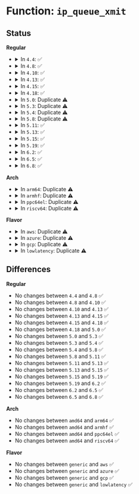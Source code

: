 # Function: <code>ip_queue_xmit</code>

## Status
<b>Regular</b>
<ul>
<li>
<details>
<summary>In <code>4.4</code>: ✅</summary>

```c
int ip_queue_xmit(struct sock *sk, struct sk_buff *skb, struct flowi *fl);
```

**Collision:** Unique Global

**Inline:** No

**Transformation:** False

**Instances:**

```
In net/ipv4/ip_output.c (ffffffff8175e400)
Location: net/ipv4/ip_output.c:380
Inline: False
```
**Symbols:**

```
ffffffff8175e400-ffffffff8175e77d: ip_queue_xmit (STB_GLOBAL)
```
</details>
</li>
<li>
<details>
<summary>In <code>4.8</code>: ✅</summary>

```c
int ip_queue_xmit(struct sock *sk, struct sk_buff *skb, struct flowi *fl);
```

**Collision:** Unique Global

**Inline:** No

**Transformation:** False

**Instances:**

```
In net/ipv4/ip_output.c (ffffffff817ca650)
Location: net/ipv4/ip_output.c:378
Inline: False
```
**Symbols:**

```
ffffffff817ca650-ffffffff817ca9eb: ip_queue_xmit (STB_GLOBAL)
```
</details>
</li>
<li>
<details>
<summary>In <code>4.10</code>: ✅</summary>

```c
int ip_queue_xmit(struct sock *sk, struct sk_buff *skb, struct flowi *fl);
```

**Collision:** Unique Global

**Inline:** No

**Transformation:** False

**Instances:**

```
In net/ipv4/ip_output.c (ffffffff817fa2d0)
Location: net/ipv4/ip_output.c:422
Inline: False
```
**Symbols:**

```
ffffffff817fa2d0-ffffffff817fa69f: ip_queue_xmit (STB_GLOBAL)
```
</details>
</li>
<li>
<details>
<summary>In <code>4.13</code>: ✅</summary>

```c
int ip_queue_xmit(struct sock *sk, struct sk_buff *skb, struct flowi *fl);
```

**Collision:** Unique Global

**Inline:** No

**Transformation:** False

**Instances:**

```
In net/ipv4/ip_output.c (ffffffff8181a6d0)
Location: net/ipv4/ip_output.c:426
Inline: False
```
**Symbols:**

```
ffffffff8181a6d0-ffffffff8181aaab: ip_queue_xmit (STB_GLOBAL)
```
</details>
</li>
<li>
<details>
<summary>In <code>4.15</code>: ✅</summary>

```c
int ip_queue_xmit(struct sock *sk, struct sk_buff *skb, struct flowi *fl);
```

**Collision:** Unique Global

**Inline:** No

**Transformation:** False

**Instances:**

```
In net/ipv4/ip_output.c (ffffffff818996b0)
Location: net/ipv4/ip_output.c:426
Inline: False
```
**Symbols:**

```
ffffffff818996b0-ffffffff81899a8b: ip_queue_xmit (STB_GLOBAL)
```
</details>
</li>
<li>
<details>
<summary>In <code>4.18</code>: ✅</summary>

```c
int ip_queue_xmit(struct sock *sk, struct sk_buff *skb, struct flowi *fl);
```

**Collision:** Unique Global

**Inline:** No

**Transformation:** False

**Instances:**

```
In net/ipv4/ip_output.c (ffffffff818edb10)
Location: net/ipv4/ip_output.c:426
Inline: False
```
**Symbols:**

```
ffffffff818edb10-ffffffff818edf18: ip_queue_xmit (STB_GLOBAL)
```
</details>
</li>
<li>
<details>
<summary>In <code>5.0</code>: Duplicate ⚠️</summary>

```c
int ip_queue_xmit(struct sock *sk, struct sk_buff *skb, struct flowi *fl);
```

**Collision:** Static Duplication

**Inline:** No

**Transformation:** False

**Instances:**

```
In net/ipv4/tcp_ipv4.c (ffffffff8193c2d0)
Location: include/net/ip.h:195
Inline: False
```
```
In net/ipv6/tcp_ipv6.c (ffffffff819c87a0)
Location: include/net/ip.h:195
Inline: False
```
**Symbols:**

```
ffffffff8193c2d0-ffffffff8193c2e2: ip_queue_xmit (STB_LOCAL)
ffffffff819c87a0-ffffffff819c87b2: ip_queue_xmit (STB_LOCAL)
```
</details>
</li>
<li>
<details>
<summary>In <code>5.3</code>: Duplicate ⚠️</summary>

```c
int ip_queue_xmit(struct sock *sk, struct sk_buff *skb, struct flowi *fl);
```

**Collision:** Static Duplication

**Inline:** No

**Transformation:** False

**Instances:**

```
In net/ipv4/tcp_ipv4.c (ffffffff819a0710)
Location: include/net/ip.h:233
Inline: False
```
```
In net/ipv6/tcp_ipv6.c (ffffffff81a37140)
Location: include/net/ip.h:233
Inline: False
```
**Symbols:**

```
ffffffff819a0710-ffffffff819a0722: ip_queue_xmit (STB_LOCAL)
ffffffff81a37140-ffffffff81a37152: ip_queue_xmit (STB_LOCAL)
```
</details>
</li>
<li>
<details>
<summary>In <code>5.4</code>: Duplicate ⚠️</summary>

```c
int ip_queue_xmit(struct sock *sk, struct sk_buff *skb, struct flowi *fl);
```

**Collision:** Static Duplication

**Inline:** No

**Transformation:** False

**Instances:**

```
In net/ipv4/tcp_ipv4.c (ffffffff819d72d0)
Location: include/net/ip.h:234
Inline: False
```
```
In net/ipv6/tcp_ipv6.c (ffffffff81a6dcd0)
Location: include/net/ip.h:234
Inline: False
```
**Symbols:**

```
ffffffff819d72d0-ffffffff819d72e2: ip_queue_xmit (STB_LOCAL)
ffffffff81a6dcd0-ffffffff81a6dce2: ip_queue_xmit (STB_LOCAL)
```
</details>
</li>
<li>
<details>
<summary>In <code>5.8</code>: Duplicate ⚠️</summary>

```c
int ip_queue_xmit(struct sock *sk, struct sk_buff *skb, struct flowi *fl);
```

**Collision:** Static Duplication

**Inline:** No

**Transformation:** False

**Instances:**

```
In net/ipv4/tcp_ipv4.c (ffffffff81ac4260)
Location: include/net/ip.h:234
Inline: False
```
```
In net/ipv6/tcp_ipv6.c (ffffffff81b66960)
Location: include/net/ip.h:234
Inline: False
```
**Symbols:**

```
ffffffff81ac4260-ffffffff81ac4272: ip_queue_xmit (STB_LOCAL)
ffffffff81b66960-ffffffff81b66972: ip_queue_xmit (STB_LOCAL)
```
</details>
</li>
<li>
<details>
<summary>In <code>5.11</code>: ✅</summary>

```c
int ip_queue_xmit(struct sock *sk, struct sk_buff *skb, struct flowi *fl);
```

**Collision:** Unique Global

**Inline:** No

**Transformation:** False

**Instances:**

```
In net/ipv4/ip_output.c (ffffffff81aa8340)
Location: net/ipv4/ip_output.c:544
Inline: False
Direct callers:
  - net/ipv4/tcp_output.c:__tcp_transmit_skb
```
**Symbols:**

```
ffffffff81aa8340-ffffffff81aa8357: ip_queue_xmit (STB_GLOBAL)
```
</details>
</li>
<li>
<details>
<summary>In <code>5.13</code>: ✅</summary>

```c
int ip_queue_xmit(struct sock *sk, struct sk_buff *skb, struct flowi *fl);
```

**Collision:** Unique Global

**Inline:** No

**Transformation:** False

**Instances:**

```
In net/ipv4/ip_output.c (ffffffff81a93330)
Location: net/ipv4/ip_output.c:545
Inline: False
Direct callers:
  - net/ipv4/tcp_output.c:__tcp_transmit_skb
```
**Symbols:**

```
ffffffff81a93330-ffffffff81a93347: ip_queue_xmit (STB_GLOBAL)
```
</details>
</li>
<li>
<details>
<summary>In <code>5.15</code>: ✅</summary>

```c
int ip_queue_xmit(struct sock *sk, struct sk_buff *skb, struct flowi *fl);
```

**Collision:** Unique Global

**Inline:** No

**Transformation:** False

**Instances:**

```
In net/ipv4/ip_output.c (ffffffff81b4e760)
Location: net/ipv4/ip_output.c:544
Inline: False
Direct callers:
  - net/ipv4/tcp_output.c:__tcp_transmit_skb
```
**Symbols:**

```
ffffffff81b4e760-ffffffff81b4e777: ip_queue_xmit (STB_GLOBAL)
```
</details>
</li>
<li>
<details>
<summary>In <code>5.19</code>: ✅</summary>

```c
int ip_queue_xmit(struct sock *sk, struct sk_buff *skb, struct flowi *fl);
```

**Collision:** Unique Global

**Inline:** No

**Transformation:** False

**Instances:**

```
In net/ipv4/ip_output.c (ffffffff81cdc040)
Location: net/ipv4/ip_output.c:544
Inline: False
Direct callers:
  - net/ipv4/tcp_output.c:__tcp_transmit_skb
```
**Symbols:**

```
ffffffff81cdc040-ffffffff81cdc063: ip_queue_xmit (STB_GLOBAL)
```
</details>
</li>
<li>
<details>
<summary>In <code>6.2</code>: ✅</summary>

```c
int ip_queue_xmit(struct sock *sk, struct sk_buff *skb, struct flowi *fl);
```

**Collision:** Unique Global

**Inline:** No

**Transformation:** False

**Instances:**

```
In net/ipv4/ip_output.c (ffffffff81e9ca50)
Location: net/ipv4/ip_output.c:544
Inline: False
Direct callers:
  - net/ipv4/tcp_output.c:__tcp_transmit_skb
```
**Symbols:**

```
ffffffff81e9ca50-ffffffff81e9ca73: ip_queue_xmit (STB_GLOBAL)
```
</details>
</li>
<li>
<details>
<summary>In <code>6.5</code>: ✅</summary>

```c
int ip_queue_xmit(struct sock *sk, struct sk_buff *skb, struct flowi *fl);
```

**Collision:** Unique Global

**Inline:** No

**Transformation:** False

**Instances:**

```
In net/ipv4/ip_output.c (ffffffff81efb680)
Location: net/ipv4/ip_output.c:546
Inline: False
Direct callers:
  - net/ipv4/tcp_output.c:__tcp_transmit_skb
```
**Symbols:**

```
ffffffff81efb680-ffffffff81efb6a3: ip_queue_xmit (STB_GLOBAL)
```
</details>
</li>
<li>
<details>
<summary>In <code>6.8</code>: ✅</summary>

```c
int ip_queue_xmit(struct sock *sk, struct sk_buff *skb, struct flowi *fl);
```

**Collision:** Unique Global

**Inline:** No

**Transformation:** False

**Instances:**

```
In net/ipv4/ip_output.c (ffffffff81fbf5d0)
Location: net/ipv4/ip_output.c:547
Inline: False
Direct callers:
  - net/ipv4/tcp_output.c:__tcp_transmit_skb
```
**Symbols:**

```
ffffffff81fbf5d0-ffffffff81fbf5f3: ip_queue_xmit (STB_GLOBAL)
```
</details>
</li>
</ul>
<b>Arch</b>
<ul>
<li>
<details>
<summary>In <code>arm64</code>: Duplicate ⚠️</summary>

```c
int ip_queue_xmit(struct sock *sk, struct sk_buff *skb, struct flowi *fl);
```

**Collision:** Static Duplication

**Inline:** No

**Transformation:** False

**Instances:**

```
In net/ipv4/tcp_ipv4.c (ffff800010c8a328)
Location: include/net/ip.h:234
Inline: False
```
```
In net/ipv6/tcp_ipv6.c (ffff800010d36470)
Location: include/net/ip.h:234
Inline: False
```
**Symbols:**

```
ffff800010c8a328-ffff800010c8a340: ip_queue_xmit (STB_LOCAL)
ffff800010d36470-ffff800010d36488: ip_queue_xmit (STB_LOCAL)
```
</details>
</li>
<li>
<details>
<summary>In <code>armhf</code>: Duplicate ⚠️</summary>

```c
int ip_queue_xmit(struct sock *sk, struct sk_buff *skb, struct flowi *fl);
```

**Collision:** Static Duplication

**Inline:** No

**Transformation:** False

**Instances:**

```
In net/ipv4/tcp_ipv4.c (c0d99c64)
Location: include/net/ip.h:234
Inline: False
```
```
In net/ipv6/tcp_ipv6.c (c0e393b0)
Location: include/net/ip.h:234
Inline: False
```
**Symbols:**

```
c0d99c64-c0d99c7c: ip_queue_xmit (STB_LOCAL)
c0e393b0-c0e393c8: ip_queue_xmit (STB_LOCAL)
```
</details>
</li>
<li>
<details>
<summary>In <code>ppc64el</code>: Duplicate ⚠️</summary>

```c
int ip_queue_xmit(struct sock *sk, struct sk_buff *skb, struct flowi *fl);
```

**Collision:** Static Duplication

**Inline:** No

**Transformation:** False

**Instances:**

```
In net/ipv4/tcp_ipv4.c (c000000000d97cf0)
Location: include/net/ip.h:234
Inline: False
```
```
In net/ipv6/tcp_ipv6.c (c000000000e68a30)
Location: include/net/ip.h:234
Inline: False
```
**Symbols:**

```
c000000000d97cf0-c000000000d97d20: ip_queue_xmit (STB_LOCAL)
c000000000e68a30-c000000000e68a60: ip_queue_xmit (STB_LOCAL)
```
</details>
</li>
<li>
<details>
<summary>In <code>riscv64</code>: Duplicate ⚠️</summary>

```c
int ip_queue_xmit(struct sock *sk, struct sk_buff *skb, struct flowi *fl);
```

**Collision:** Static Duplication

**Inline:** No

**Transformation:** False

**Instances:**

```
In net/ipv4/tcp_ipv4.c (ffffffe0007eb27e)
Location: include/net/ip.h:234
Inline: False
```
```
In net/ipv6/tcp_ipv6.c (ffffffe000873abc)
Location: include/net/ip.h:234
Inline: False
```
**Symbols:**

```
ffffffe0007eb27e-ffffffe0007eb29a: ip_queue_xmit (STB_LOCAL)
ffffffe000873abc-ffffffe000873ad8: ip_queue_xmit (STB_LOCAL)
```
</details>
</li>
</ul>
<b>Flavor</b>
<ul>
<li>
<details>
<summary>In <code>aws</code>: Duplicate ⚠️</summary>

```c
int ip_queue_xmit(struct sock *sk, struct sk_buff *skb, struct flowi *fl);
```

**Collision:** Static Duplication

**Inline:** No

**Transformation:** False

**Instances:**

```
In net/ipv4/tcp_ipv4.c (ffffffff81977140)
Location: include/net/ip.h:234
Inline: False
```
```
In net/ipv6/tcp_ipv6.c (ffffffff81a0d360)
Location: include/net/ip.h:234
Inline: False
```
**Symbols:**

```
ffffffff81977140-ffffffff81977152: ip_queue_xmit (STB_LOCAL)
ffffffff81a0d360-ffffffff81a0d372: ip_queue_xmit (STB_LOCAL)
```
</details>
</li>
<li>
<details>
<summary>In <code>azure</code>: Duplicate ⚠️</summary>

```c
int ip_queue_xmit(struct sock *sk, struct sk_buff *skb, struct flowi *fl);
```

**Collision:** Static Duplication

**Inline:** No

**Transformation:** False

**Instances:**

```
In net/ipv4/tcp_ipv4.c (ffffffff81930c00)
Location: include/net/ip.h:234
Inline: False
```
```
In net/ipv6/tcp_ipv6.c (ffffffff819ca120)
Location: include/net/ip.h:234
Inline: False
```
**Symbols:**

```
ffffffff81930c00-ffffffff81930c12: ip_queue_xmit (STB_LOCAL)
ffffffff819ca120-ffffffff819ca132: ip_queue_xmit (STB_LOCAL)
```
</details>
</li>
<li>
<details>
<summary>In <code>gcp</code>: Duplicate ⚠️</summary>

```c
int ip_queue_xmit(struct sock *sk, struct sk_buff *skb, struct flowi *fl);
```

**Collision:** Static Duplication

**Inline:** No

**Transformation:** False

**Instances:**

```
In net/ipv4/tcp_ipv4.c (ffffffff819e1910)
Location: include/net/ip.h:234
Inline: False
```
```
In net/ipv6/tcp_ipv6.c (ffffffff81a77de0)
Location: include/net/ip.h:234
Inline: False
```
**Symbols:**

```
ffffffff819e1910-ffffffff819e1922: ip_queue_xmit (STB_LOCAL)
ffffffff81a77de0-ffffffff81a77df2: ip_queue_xmit (STB_LOCAL)
```
</details>
</li>
<li>
<details>
<summary>In <code>lowlatency</code>: Duplicate ⚠️</summary>

```c
int ip_queue_xmit(struct sock *sk, struct sk_buff *skb, struct flowi *fl);
```

**Collision:** Static Duplication

**Inline:** No

**Transformation:** False

**Instances:**

```
In net/ipv4/tcp_ipv4.c (ffffffff819eb640)
Location: include/net/ip.h:234
Inline: False
```
```
In net/ipv6/tcp_ipv6.c (ffffffff81a84550)
Location: include/net/ip.h:234
Inline: False
```
**Symbols:**

```
ffffffff819eb640-ffffffff819eb652: ip_queue_xmit (STB_LOCAL)
ffffffff81a84550-ffffffff81a84562: ip_queue_xmit (STB_LOCAL)
```
</details>
</li>
</ul>

## Differences
<b>Regular</b>
<ul>
<li>
No changes between <code>4.4</code> and <code>4.8</code> ✅
</li>
<li>
No changes between <code>4.8</code> and <code>4.10</code> ✅
</li>
<li>
No changes between <code>4.10</code> and <code>4.13</code> ✅
</li>
<li>
No changes between <code>4.13</code> and <code>4.15</code> ✅
</li>
<li>
No changes between <code>4.15</code> and <code>4.18</code> ✅
</li>
<li>
No changes between <code>4.18</code> and <code>5.0</code> ✅
</li>
<li>
No changes between <code>5.0</code> and <code>5.3</code> ✅
</li>
<li>
No changes between <code>5.3</code> and <code>5.4</code> ✅
</li>
<li>
No changes between <code>5.4</code> and <code>5.8</code> ✅
</li>
<li>
No changes between <code>5.8</code> and <code>5.11</code> ✅
</li>
<li>
No changes between <code>5.11</code> and <code>5.13</code> ✅
</li>
<li>
No changes between <code>5.13</code> and <code>5.15</code> ✅
</li>
<li>
No changes between <code>5.15</code> and <code>5.19</code> ✅
</li>
<li>
No changes between <code>5.19</code> and <code>6.2</code> ✅
</li>
<li>
No changes between <code>6.2</code> and <code>6.5</code> ✅
</li>
<li>
No changes between <code>6.5</code> and <code>6.8</code> ✅
</li>
</ul>
<b>Arch</b>
<ul>
<li>
No changes between <code>amd64</code> and <code>arm64</code> ✅
</li>
<li>
No changes between <code>amd64</code> and <code>armhf</code> ✅
</li>
<li>
No changes between <code>amd64</code> and <code>ppc64el</code> ✅
</li>
<li>
No changes between <code>amd64</code> and <code>riscv64</code> ✅
</li>
</ul>
<b>Flavor</b>
<ul>
<li>
No changes between <code>generic</code> and <code>aws</code> ✅
</li>
<li>
No changes between <code>generic</code> and <code>azure</code> ✅
</li>
<li>
No changes between <code>generic</code> and <code>gcp</code> ✅
</li>
<li>
No changes between <code>generic</code> and <code>lowlatency</code> ✅
</li>
</ul>

